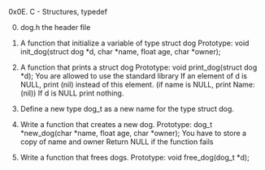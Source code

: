 0x0E. C - Structures, typedef

0. dog.h the header file 

1. A  function that initialize a variable of type struct dog
 Prototype: void init_dog(struct dog *d, char *name, float age, char *owner);

2. A function that prints a struct dog
Prototype: void print_dog(struct dog *d);
You are allowed to use the standard library
If an element of d is NULL, print (nil) instead of this element. (if name is NULL, print Name: (nil))
If d is NULL print nothing.

3. Define a new type dog_t as a new name for the type struct dog.

4. Write a function that creates a new dog.
Prototype: dog_t *new_dog(char *name, float age, char *owner);
You have to store a copy of name and owner
Return NULL if the function fails

5. Write a function that frees dogs.
Prototype: void free_dog(dog_t *d);
